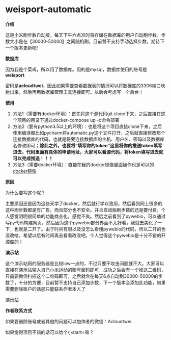 # weisport-automatic
**介绍**

这是小米刷步数自动版，每天下午六点准时将存储在数据库的用户自动刷步数，步数大小是在【30000-50000】之间随机刷，目前暂不支持手动选择步数，期待下一个版本更新吧!

**数据库**

因为我是个菜鸡，所以用了数据库。用的是mysql，数据库使用的账号是**weisport**

密码是**acloudtwei**，因此如果需要查看数据表的情况可以将数据库的3306端口映射出来，然后再用数据库管理工具连接即可。以后会考虑写一个后台！

**使用**

1. 方法1（需要有docker环境）：首先将这个源代码git clone下来，之后直接在这个项目的目录下通过docker-compose up -d命令部署
2. 方法2（要有python3.5以上的环境）：也是将这个项目直接clone下来，之后使用编译器比如pycharm将automatic.py这个文件打开，之后就直接修改那个连接数据库的代码，也就是将要连接数据库的主机、用户名、密码以及数据库名修改即可；**除此之外，也要将“填写你的token”这里将你的推送token填写进去，代码里面有具体的申请地址，大家可以看源代码，将token填写进去就可以完成推送！！！**
3. 方法3（需要docker环境）：直接在我的docker镜像里面操作也是可以的[docker镜像](https://hub.docker.com/r/acloudtwei/weisport-automatic)

**原因**

为什么要写这个呢？

主要原因还是因为这些天学了docker，然后就行学以致用，然后看到网上很多的这种刷步数都是有广告，而且部分也不安全。并且自动版刷步数的还是要付费，个人感觉明明很简单的功能商业化，感觉不爽。然后之前看到了pywebio，可以通过写py代码构建网页，然后因为这个pywebio部分界面不太好看，我就去美化了一下，也就是二开了。由于时间有限以及没怎么看懂pywebio的代码，所以二开的也没改啥，希望以后有时间再去看看改改吧。个人觉得这个pywebio是十分不错的开源库的！

**演示站**

这个演示站用的服务器是比较low一点的，不过只要不攻击问题就不大。大家可以直接在演示站输入自己小米运动的账号密码即可，成功之后会有一个推送二维码，只需要微信扫描这个二维码即可，之后就会在每天6点自动刷30000-50000的步数了，十分的方便，目前暂不支持自己添加步数，下一个版本会添加此功能，如果需要删除账户的话那只能联系作者本人了

[演示站](http://120.78.219.248:8081/)

**作者联系方式**

如果要删除账号或者其他的问题可以加作者的微信：Acloudtwei

如果觉得项目不错的话可以给个小start⭐嘛？

